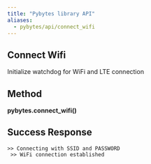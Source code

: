 ```yaml
---
title: "Pybytes library API"
aliases:
  - pybytes/api/connect_wifi
---
```


**Connect Wifi**
----
  Initialize watchdog for WiFi and LTE connection

**Method**
----
**pybytes.connect_wifi()**

**Success Response**
----
    >> Connecting with SSID and PASSWORD
     >> WiFi connection established
